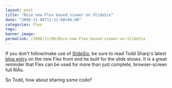 ```yaml
---
layout: post
title: "Nice new Flex based viewer on SlideSix"
date: "2008-11-06T11:11:00+06:00"
categories: Flex 
tags: 
banner_image: 
permalink: /2008/11/06/Nice-new-Flex-based-viewer-on-SlideSix
---
```


If you don't follow/make use of <a href="http://slidesix.com">SlideSix</a>, be sure to read Todd Sharp's latest <a href="http://cfsilence.com/blog/client/index.cfm/2008/11/6/New-Flex-Viewer-Widget-Launched">blog entry</a> on the new Flex front end he built for the slide shows. It is a great reminder that Flex can be used for more than just complete, browser-screen full RIAs. 

So Todd, how about sharing some code?